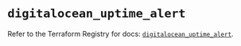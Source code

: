 # `digitalocean_uptime_alert`

Refer to the Terraform Registry for docs: [`digitalocean_uptime_alert`](https://registry.terraform.io/providers/digitalocean/digitalocean/2.64.0/docs/resources/uptime_alert).
